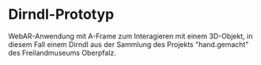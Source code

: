 # Dirndl-Prototyp 
WebAR-Anwendung mit A-Frame zum Interagieren mit einem 3D-Objekt, in diesem Fall einem Dirndl aus der Sammlung des Projekts "hand.gemacht" des Freilandmuseums Oberpfalz.
